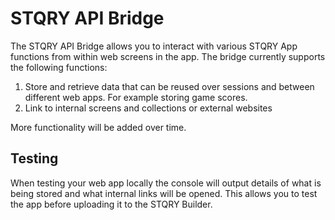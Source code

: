# STQRY API Bridge

The STQRY API Bridge allows you to interact with various STQRY App functions from within web screens in the app. The bridge currently supports the following functions:

1. Store and retrieve data that can be reused over sessions and between different web apps. For example storing game scores.
2. Link to internal screens and collections or external websites

More functionality will be added over time. 

## Testing

When testing your web app locally the console will output details of what is being stored and what internal links will be opened. This allows you to test the app before uploading it to the STQRY Builder.